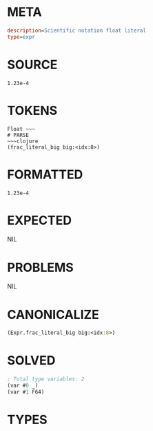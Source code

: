 # META
~~~ini
description=Scientific notation float literal
type=expr
~~~
# SOURCE
~~~roc
1.23e-4
~~~
# TOKENS
~~~text
Float ~~~
# PARSE
~~~clojure
(frac_literal_big big:<idx:8>)
~~~
# FORMATTED
~~~roc
1.23e-4
~~~
# EXPECTED
NIL
# PROBLEMS
NIL
# CANONICALIZE
~~~clojure
(Expr.frac_literal_big big:<idx:8>)
~~~
# SOLVED
~~~clojure
; Total type variables: 2
(var #0 _)
(var #1 F64)
~~~
# TYPES
~~~roc
~~~
